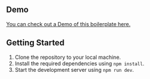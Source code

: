 ## Demo

[You can check out a Demo of this boilerplate here.](https://ps-ninanilsdotter.netlify.app/)

## Getting Started

1.  Clone the repository to your local machine.
2.  Install the required dependencies using `npm install`.
3.  Start the development server using `npm run dev`.

